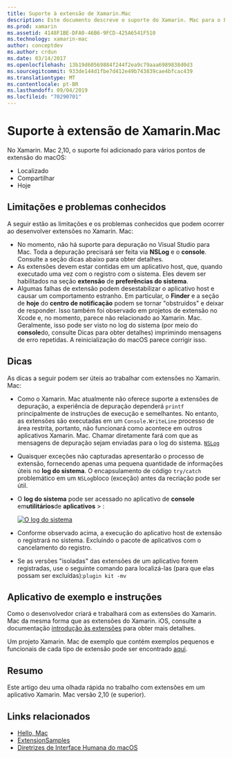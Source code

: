 ```yaml
---
title: Suporte à extensão de Xamarin.Mac
description: Este documento descreve o suporte do Xamarin. Mac para o Finder, o compartilhamento e as extensões atuais. Ele examina as limitações e problemas conhecidos, links para um aplicativo de exemplo e instruções e fornece dicas para trabalhar com extensões.
ms.prod: xamarin
ms.assetid: 4148F1BE-DFA0-46B6-9FCD-425A6541F510
ms.technology: xamarin-mac
author: conceptdev
ms.author: crdun
ms.date: 03/14/2017
ms.openlocfilehash: 13b19d60569884f244f2ea9c79aaa6989838d0d3
ms.sourcegitcommit: 933de144d1fbe7d412e49b743839cae4bfcac439
ms.translationtype: MT
ms.contentlocale: pt-BR
ms.lasthandoff: 09/04/2019
ms.locfileid: "70290701"
---
```

# <a name="xamarinmac-extension-support"></a>Suporte à extensão de Xamarin.Mac

No Xamarin. Mac 2,10, o suporte foi adicionado para vários pontos de extensão do macOS:

- Localizado
- Compartilhar
- Hoje

<a name="Limitations-and-Known-Issues" />

## <a name="limitations-and-known-issues"></a>Limitações e problemas conhecidos

A seguir estão as limitações e os problemas conhecidos que podem ocorrer ao desenvolver extensões no Xamarin. Mac:

- No momento, não há suporte para depuração no Visual Studio para Mac. Toda a depuração precisará ser feita via **NSLog** e o **console**. Consulte a seção dicas abaixo para obter detalhes.
- As extensões devem estar contidas em um aplicativo host, que, quando executado uma vez com o registro com o sistema. Eles devem ser habilitados na seção **extensão** de **preferências do sistema**. 
- Algumas falhas de extensão podem desestabilizar o aplicativo host e causar um comportamento estranho. Em particular, o **Finder** e a seção de **hoje** do **centro de notificação** podem se tornar "obstruídos" e deixar de responder. Isso também foi observado em projetos de extensão no Xcode e, no momento, parece não relacionado ao Xamarin. Mac. Geralmente, isso pode ser visto no log do sistema (por meio do **console**do, consulte Dicas para obter detalhes) imprimindo mensagens de erro repetidas. A reinicialização do macOS parece corrigir isso.

<a name="Tips" />

## <a name="tips"></a>Dicas

As dicas a seguir podem ser úteis ao trabalhar com extensões no Xamarin. Mac:

- Como o Xamarin. Mac atualmente não oferece suporte a extensões de depuração, a experiência de depuração dependerá `printf` principalmente de instruções de execução e semelhantes. No entanto, as extensões são executadas em um `Console.WriteLine` processo de área restrita, portanto, não funcionará como acontece em outros aplicativos Xamarin. Mac. Chamar diretamente fará com que as mensagens de depuração sejam enviadas para o log do sistema. [ `NSLog` ](https://gist.github.com/chamons/e2e409013a449cfbe1f2fbe5547f6554)
- Quaisquer exceções não capturadas apresentarão o processo de extensão, fornecendo apenas uma pequena quantidade de informações úteis no **log do sistema**. O encapsulamento de código `try/catch` problemático em um `NSLog`bloco (exceção) antes da recriação pode ser útil.
- O **log do sistema** pode ser acessado no aplicativo de **console** em**utilitários**de **aplicativos** > :

    [![](extensions-images/extension02.png "O log do sistema")](extensions-images/extension02.png#lightbox)
- Conforme observado acima, a execução do aplicativo host de extensão o registrará no sistema. Excluindo o pacote de aplicativos com o cancelamento do registro. 
- Se as versões "isoladas" das extensões de um aplicativo forem registradas, use o seguinte comando para localizá-las (para que elas possam ser excluídas):`plugin kit -mv`


<a name="Walkthrough-and-Sample-App" />

## <a name="walkthrough-and-sample-app"></a>Aplicativo de exemplo e instruções

Como o desenvolvedor criará e trabalhará com as extensões do Xamarin. Mac da mesma forma que as extensões do Xamarin. iOS, consulte a documentação [introdução às extensões](~/ios/platform/extensions.md) para obter mais detalhes.

Um projeto Xamarin. Mac de exemplo que contém exemplos pequenos e funcionais de cada tipo de extensão pode ser encontrado [aqui](https://docs.microsoft.com/samples/xamarin/mac-samples/extensionsamples).

<a name="Summary" />

## <a name="summary"></a>Resumo

Este artigo deu uma olhada rápida no trabalho com extensões em um aplicativo Xamarin. Mac versão 2,10 (e superior).

## <a name="related-links"></a>Links relacionados

- [Hello, Mac](~/mac/get-started/hello-mac.md)
- [ExtensionSamples](https://docs.microsoft.com/samples/xamarin/mac-samples/extensionsamples)
- [Diretrizes de Interface Humana do macOS](https://developer.apple.com/design/human-interface-guidelines/macos/overview/themes/)

